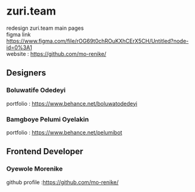 # zuri.team
redesign  zuri.team main pages
</br>
figma link https://www.figma.com/file/rOG69t0chROuKXhCErX5CH/Untitled?node-id=0%3A1
</br>
website : https://github.com/mo-renike/ 
</br>
## Designers

### Boluwatife Odedeyi </br>
portfolio : https://www.behance.net/boluwatodedeyi </br>

### Bamgboye Pelumi Oyelakin </br>
portfolio : https://www.behance.net/pelumibot </br>

## Frontend Developer
### Oyewole Morenike </br>
github profile :https://github.com/mo-renike/
